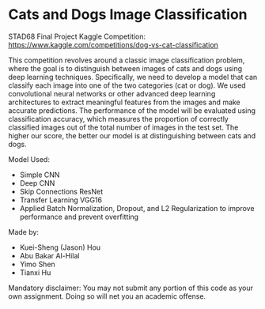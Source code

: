 # Cats and Dogs Image Classification
STAD68 Final Project Kaggle Competition: 
https://www.kaggle.com/competitions/dog-vs-cat-classification

This competition revolves around a classic image classification problem, where the goal is to distinguish between images of cats and dogs using deep learning techniques. Specifically, we need to develop a model that can classify each image into one of the two categories (cat or dog). We used convolutional neural networks or other advanced deep learning architectures to extract meaningful features from the images and make accurate predictions. The performance of the model will be evaluated using classification accuracy, which measures the proportion of correctly classified images out of the total number of images in the test set. The higher our score, the better our model is at distinguishing between cats and dogs.

Model Used:
- Simple CNN
- Deep CNN
- Skip Connections ResNet
- Transfer Learning VGG16
- Applied Batch Normalization, Dropout, and L2 Regularization to improve performance and prevent overfitting

Made by: 
- Kuei-Sheng (Jason) Hou
- Abu Bakar Al-Hilal
- Yimo Shen
- Tianxi Hu

Mandatory disclaimer: You may not submit any portion of this code as your own assignment. Doing so will net you an academic offense.
